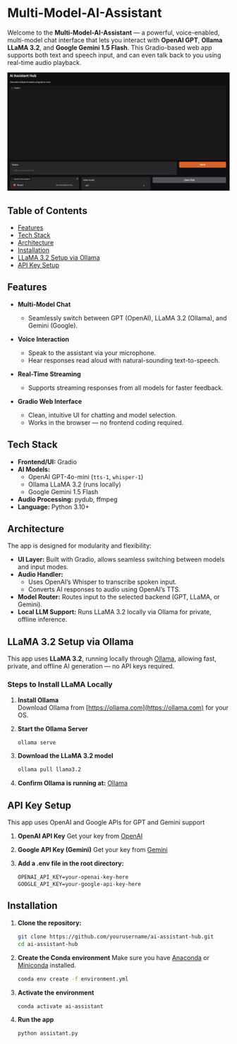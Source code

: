 # Multi-Model-AI-Assistant

Welcome to the **Multi-Model-AI-Assistant** — a powerful, voice-enabled, multi-model chat interface that lets you interact with **OpenAI GPT**, **Ollama LLaMA 3.2**, and **Google Gemini 1.5 Flash**. This Gradio-based web app supports both text and speech input, and can even talk back to you using real-time audio playback.

![Screenshot](assets/screenshot.png)

## Table of Contents

- [Features](#features)
- [Tech Stack](#tech-stack)
- [Architecture](#architecture)
- [Installation](#installation)
- [LLaMA 3.2 Setup via Ollama](#llama-32-setup-via-ollama)
- [API Key Setup](#api-key-setup)

## Features

- **Multi-Model Chat**
  - Seamlessly switch between GPT (OpenAI), LLaMA 3.2 (Ollama), and Gemini (Google).
  
- **Voice Interaction**
  - Speak to the assistant via your microphone.
  - Hear responses read aloud with natural-sounding text-to-speech.

- **Real-Time Streaming**
  - Supports streaming responses from all models for faster feedback.

- **Gradio Web Interface**
  - Clean, intuitive UI for chatting and model selection.
  - Works in the browser — no frontend coding required.

## Tech Stack

- **Frontend/UI:** Gradio
- **AI Models:**
  - OpenAI GPT-4o-mini (`tts-1`, `whisper-1`)
  - Ollama LLaMA 3.2 (runs locally)
  - Google Gemini 1.5 Flash
- **Audio Processing:** pydub, ffmpeg
- **Language:** Python 3.10+

## Architecture

The app is designed for modularity and flexibility:

- **UI Layer:** Built with Gradio, allows seamless switching between models and input modes.
- **Audio Handler:**
  - Uses OpenAI’s Whisper to transcribe spoken input.
  - Converts AI responses to audio using OpenAI’s TTS.
- **Model Router:** Routes input to the selected backend (GPT, LLaMA, or Gemini).
- **Local LLM Support:** Runs LLaMA 3.2 locally via Ollama for private, offline inference.

## LLaMA 3.2 Setup via Ollama

This app uses **LLaMA 3.2**, running locally through [Ollama](https://ollama.com), allowing fast, private, and offline AI generation — no API keys required.

### Steps to Install LLaMA Locally

1. **Install Ollama**  
   Download Ollama from [https://ollama.com](https://ollama.com) for your OS.

2. **Start the Ollama Server**
   ```bash
   ollama serve
   ```
   
3. **Download the LLaMA 3.2 model**
   ```bash
   ollama pull llama3.2
   ```

4. **Confirm Ollama is running at:**
   [Ollama](http://localhost:11434)
   
## API Key Setup

This app uses OpenAI and Google APIs for GPT and Gemini support

1. **OpenAI API Key**
   Get your key from [OpenAI](https://platform.openai.com/account/api-keys)
   
2. **Google API Key (Gemini)**
   Get your key from [Gemini](https://makersuite.google.com/app/apikey)
   
3. **Add a .env file in the root directory:**
    ```env
   OPENAI_API_KEY=your-openai-key-here
   GOOGLE_API_KEY=your-google-api-key-here
   ```
    
## Installation

1. **Clone the repository:**
    ```bash
   git clone https://github.com/yourusername/ai-assistant-hub.git
   cd ai-assistant-hub
   ```
    
2. **Create the Conda environment**
   Make sure you have [Anaconda](https://www.anaconda.com/) or [Miniconda](https://www.anaconda.com/docs/getting-started/miniconda/main) installed.
    ```bash
   conda env create -f environment.yml
   ```
    
3. **Activate the environment**
    ```bash
   conda activate ai-assistant
   ```
    
4. **Run the app**
   ```bash
   python assistant.py
   ```

